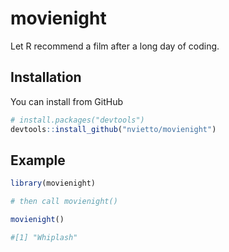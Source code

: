 
<!-- README.md is generated from README.Rmd. Please edit that file -->

# movienight

<!-- badges: start -->
<!-- badges: end -->

Let R recommend a film after a long day of coding.

## Installation

You can install from GitHub

``` r
# install.packages("devtools")
devtools::install_github("nvietto/movienight")
```

## Example

``` r
library(movienight)

# then call movienight() 

movienight()

#[1] "Whiplash"

```
